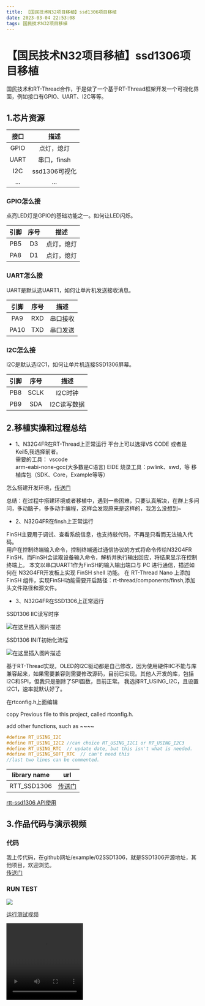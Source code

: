 ```yaml
---
title: 【国民技术N32项目移植】ssd1306项目移植
date: 2023-03-04 22:53:08
tags: 国民技术N32项目移植
---
```



# 【国民技术N32项目移植】ssd1306项目移植

国民技术和RT-Thread合作，于是做了一个基于RT-Thread框架开发一个可视化界面，例如接口有GPIO、UART、I2C等等。

## 1.芯片资源

| 接口  |     描述      |
| :---: | :-----------: |
| GPIO  |  点灯，熄灯   |
| UART  |  串口，finsh  |
|  I2C  | ssd1306可视化 |
|  ...  |      ...      |

### GPIO怎么接

点亮LED灯是GPIO的基础功能之一。如何让LED闪烁。

| 引脚  | 序号  |    描述    |
| :---: | :---: | :--------: |
|  PB5  |  D3   | 点灯，熄灯 |
|  PA8  |  D1   | 点灯，熄灯 |

### UART怎么接

UART是默认选UART1，如何让单片机发送接收消息。

| 引脚  | 序号  |   描述   |
| :---: | :---: | :------: |
|  PA9  |  RXD  | 串口接收 |
| PA10  |  TXD  | 串口发送 |

### I2C怎么接

I2C是默认选I2C1，如何让单片机连接SSD1306屏幕。

| 引脚  | 序号  |    描述     |
| :---: | :---: | :---------: |
|  PB8  | SCLK  |   I2C时钟   |
|  PB9  |  SDA  | I2C读写数据 |

## 2.移植实操和过程总结

- 1、N32G4FR在RT-Thread上正常运行
平台上可以选择VS CODE 或者是Keil5,我选择前者。  
需要的工具：
vscode  
arm-eabi-none-gcc(大多数是C语言)
EIDE
烧录工具：pwlink、swd，等
移植库包（SDK、Core，Example等等）

怎么搭建开发环境，[传送门](https://github.com/rx-ted/N32-RTT/tree/main/example/000init)

总结：在过程中搭建环境或者移植中，遇到一些困难，只要认真解决，在群上多问问，多动脑子，多多动手编程，这样会发现原来是这样的，我怎么没想到~

- 2、N32G4FR在finsh上正常运行

FinSH主要用于调试、查看系统信息，也支持敲代码，不再是只看而无法输入代码。  
用户在控制终端输入命令，控制终端通过通信协议的方式将命令传给N32G4FR FinSH，而FinSH会读取设备输入命令，解析并执行输出回应，将结果显示在控制终端上。
本文以串口UART1作为FinSH的输入输出端口与 PC 进行通信，描述如何在 N32G4FR开发板上实现 FinSH shell 功能。
在 RT-Thread Nano 上添加 FinSH 组件，实现FinSH功能需要开启路径：rt-thread/components/finsh,添加头文件路径和源文件。

- 3、N32G4FR在SSD1306上正常运行

SSD1306 IIC读写时序

![在这里插入图片描述](https://img-blog.csdnimg.cn/a236a13e993546518e0eb62a0f6dce33.png#pic_center)


SSD1306 INIT初始化流程

![在这里插入图片描述](https://img-blog.csdnimg.cn/a7da172e3f6f4ba5a075f3980d84f3e8.png#pic_center)


基于RT-Thread实现，OLED的I2C驱动都是自己修改，因为使用硬件IIC不能与库兼容起来，如果需要兼容则需要修改源码，目前已实现。其他人开发的库，包括I2C和SPI，但我只是删除了SPI函数，目前正常。
我选择RT_USING_I2C，且设置I2C1，速率就默认好了。

在rtconfig.h上面编辑

copy Previous file to this project, called rtconfig.h.

add other functions, such as  ~~~~

```C
#define RT_USING_I2C
#define RT_USING_I2C2 //can choice RT_USING_I2C1 or RT_USING_I2C3
#define RT_USING_RTC  // update date, but this isn't what is needed.
#define RT_USING_SOFT_RTC  // can't need this
//last two lines can be commented.
```

| library name |                          url                           |
| :----------: | :----------------------------------------------------: |
| RTT_SSD1306  | [传送门](https://github.com/luhuadong/rtt-ssd1306.git) |

[rtt-ssd1306 API使用](https://github.com/rx-ted/N32-RTT/tree/main/packages/rtt-ssd1306)

## 3.作品代码与演示视频

### 代码

我上传代码，在github网址/example/02SSD1306，就是SSD1306开源地址，其他项目，欢迎浏览。  
[传送门](https://github.com/rx-ted/N32-RTT/tree/main/example/02SSD1306)

### RUN TEST

![](https://video-community.csdnimg.cn/vod-84deb4/e347bea0b0c171edb6b06723b78e0102/snapshots/bb442f5398594dcd897581bb23d98b6f-00001.jpg?auth_key=4830458236-0-0-a925f23702228b48b3c27ff44e5e40ff)

[运行测试视频](https://github.com/rx-ted/N32-RTT/blob/main/example/02SSD1306/doc/test.mp4)

<video controls height='200px' width='200px' src="https://live.csdn.net/v/embed/277083"></video>

